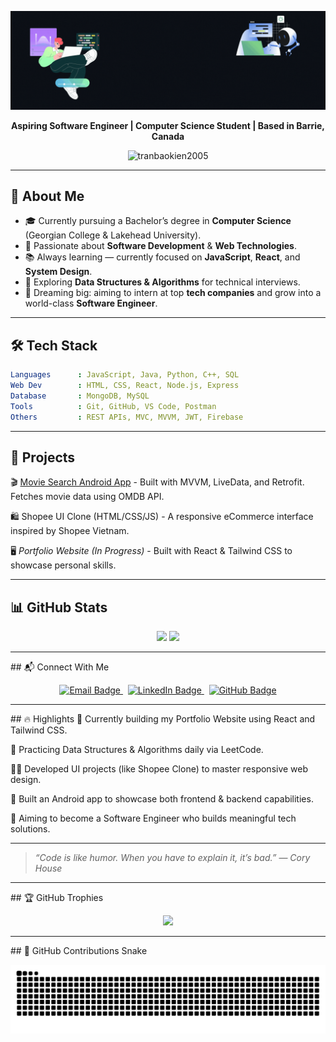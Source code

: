 <p align="center">
  <img src="https://raw.githubusercontent.com/tranbaokien2005/tranbaokien2005/refs/heads/main/assets/%23B22222.gif" alt="Hi I'm Tran Bao Kien banner" />
</p>



<p align="center">
  <b>Aspiring Software Engineer | Computer Science Student | Based in Barrie, Canada</b>
</p>

<p align="center">
  <img src="https://komarev.com/ghpvc/?username=tranbaokien2005&label=Profile+Views&color=0e75b6&style=flat" alt="tranbaokien2005" />
</p>

<hr/>

## 💖 About Me

- 🎓 Currently pursuing a Bachelor’s degree in **Computer Science** (Georgian College & Lakehead University).
- 🚀 Passionate about **Software Development** & **Web Technologies**.
- 📚 Always learning — currently focused on **JavaScript**, **React**, and **System Design**.
- 🧠 Exploring **Data Structures & Algorithms** for technical interviews.
- 🌟 Dreaming big: aiming to intern at top **tech companies** and grow into a world-class **Software Engineer**.

<hr/>

## 🛠 Tech Stack

```yaml
Languages      : JavaScript, Java, Python, C++, SQL  
Web Dev        : HTML, CSS, React, Node.js, Express  
Database       : MongoDB, MySQL  
Tools          : Git, GitHub, VS Code, Postman  
Others         : REST APIs, MVC, MVVM, JWT, Firebase
```

<hr/>

## 🚀 Projects  
🎬 [Movie Search Android App](https://github.com/tranbaokien2005/movie-search-android-app) - 
Built with MVVM, LiveData, and Retrofit. Fetches movie data using OMDB API.

🛍️ Shopee UI Clone (HTML/CSS/JS) - 
A responsive eCommerce interface inspired by Shopee Vietnam.

🖥️ *Portfolio Website (In Progress)* - 
Built with React & Tailwind CSS to showcase personal skills.

<hr/>

## 📊 GitHub Stats

<p align="center"> <img src="https://github-readme-stats.vercel.app/api?username=tranbaokien2005&show_icons=true&theme=github_dark" height="180"/> <img src="https://github-readme-stats.vercel.app/api/top-langs/?username=tranbaokien2005&layout=compact&theme=github_dark" height="180"/> </p>

<hr/>
## 📬 Connect With Me
<p align="center"> <a href="mailto:tranbaokien.2005@gmail.com"> <img src="https://img.shields.io/badge/Gmail-Email_Me-red?style=flat&logo=gmail&logoColor=white" alt="Email Badge"/> </a>&nbsp; <a href="https://www.linkedin.com/in/bao-kien-tran"> <img src="https://img.shields.io/badge/LinkedIn-Profile-blue?style=flat&logo=linkedin&logoColor=white" alt="LinkedIn Badge"/> </a>&nbsp; <a href="https://github.com/tranbaokien2005"> <img src="https://img.shields.io/badge/GitHub-tranbaokien2005-181717?style=flat&logo=github&logoColor=white" alt="GitHub Badge"/> </a> </p>

<hr/>
## 🔥 Highlights
🔧 Currently building my Portfolio Website using React and Tailwind CSS.

🧠 Practicing Data Structures & Algorithms daily via LeetCode.

🧑‍💻 Developed UI projects (like Shopee Clone) to master responsive web design.

📱 Built an Android app to showcase both frontend & backend capabilities.

💼 Aiming to become a Software Engineer who builds meaningful tech solutions.

<hr/>

> *“Code is like humor. When you have to explain it, it’s bad.”* — *Cory House*

<hr/>
## 🏆 GitHub Trophies
<p align="center">
  <img src="https://github-profile-trophy.vercel.app/?username=tranbaokien2005&theme=algolia&margin-w=10&margin-h=10"/>
</p>

<hr/>
## 🐍 GitHub Contributions Snake

<p align="center">
  <img src="https://raw.githubusercontent.com/tranbaokien2005/tranbaokien2005/output/github-contribution-grid-snake.svg" alt="Snake animation" />
</p>




